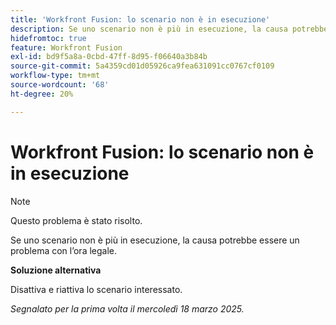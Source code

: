 ```yaml
---
title: 'Workfront Fusion: lo scenario non è in esecuzione'
description: Se uno scenario non è più in esecuzione, la causa potrebbe essere un problema con l’ora legale. È disponibile una soluzione alternativa.
hidefromtoc: true
feature: Workfront Fusion
exl-id: bd9f5a8a-0cbd-47ff-8d95-f06640a3b84b
source-git-commit: 5a4359cd01d05926ca9fea631091cc0767cf0109
workflow-type: tm+mt
source-wordcount: '68'
ht-degree: 20%

---
```


# Workfront Fusion: lo scenario non è in esecuzione

>[!NOTE]
>
>Questo problema è stato risolto.

Se uno scenario non è più in esecuzione, la causa potrebbe essere un problema con l’ora legale.

**Soluzione alternativa**

Disattiva e riattiva lo scenario interessato.

_Segnalato per la prima volta il mercoledì 18 marzo 2025._

